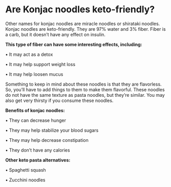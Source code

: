 # Are Konjac noodles keto-friendly?

Other names for konjac noodles are miracle noodles or shirataki noodles. Konjac noodles are keto-friendly. They are 97% water and 3% fiber. Fiber is a carb, but it doesn’t have any effect on insulin. 

**This type of fiber can have some interesting effects, including:**

• It may act as a detox 

• It may help support weight loss

• It may help loosen mucus 

Something to keep in mind about these noodles is that they are flavorless. So, you’ll have to add things to them to make them flavorful. These noodles do not have the same texture as pasta noodles, but they’re similar. You may also get very thirsty if you consume these noodles. 

**Benefits of konjac noodles:**

• They can decrease hunger

• They may help stabilize your blood sugars

• They may help decrease constipation 

• They don’t have any calories 

**Other keto pasta alternatives:** 

• Spaghetti squash 

• Zucchini noodles